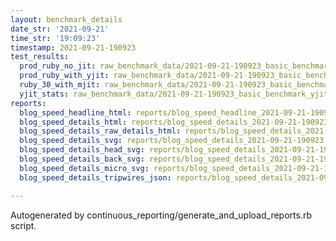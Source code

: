```yaml
---
layout: benchmark_details
date_str: '2021-09-21'
time_str: '19:09:23'
timestamp: 2021-09-21-190923
test_results:
  prod_ruby_no_jit: raw_benchmark_data/2021-09-21-190923_basic_benchmark_prod_ruby_no_jit.json
  prod_ruby_with_yjit: raw_benchmark_data/2021-09-21-190923_basic_benchmark_prod_ruby_with_yjit.json
  ruby_30_with_mjit: raw_benchmark_data/2021-09-21-190923_basic_benchmark_ruby_30_with_mjit.json
  yjit_stats: raw_benchmark_data/2021-09-21-190923_basic_benchmark_yjit_stats.json
reports:
  blog_speed_headline_html: reports/blog_speed_headline_2021-09-21-190923.html
  blog_speed_details_html: reports/blog_speed_details_2021-09-21-190923.html
  blog_speed_details_raw_details_html: reports/blog_speed_details_2021-09-21-190923.raw_details.html
  blog_speed_details_svg: reports/blog_speed_details_2021-09-21-190923.svg
  blog_speed_details_head_svg: reports/blog_speed_details_2021-09-21-190923.head.svg
  blog_speed_details_back_svg: reports/blog_speed_details_2021-09-21-190923.back.svg
  blog_speed_details_micro_svg: reports/blog_speed_details_2021-09-21-190923.micro.svg
  blog_speed_details_tripwires_json: reports/blog_speed_details_2021-09-21-190923.tripwires.json

---
```

Autogenerated by continuous_reporting/generate_and_upload_reports.rb script.
